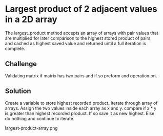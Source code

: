 # Largest product of 2 adjacent values in a 2D array
The largest_product method accepts an array of arrays with pair values that
are multiplied for later comparison to the highest stored product of pairs and
cached as highest saved value and returned until a full iteration is complete.

## Challenge
Validating matrix if matrix has two pairs and if so preform and operation on.

## Solution
Create a variable to store highest recorded product.
Iterate through array of arrays.
Assign the two values inside each array as x and y.
compare if x * y is greater than highest recorded product.
If so save it as new highest.
Else do nothing and continue to iterate.

largest-product-array.png
